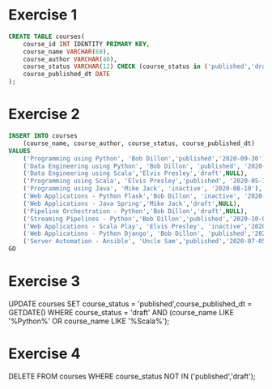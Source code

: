 # Exercise 1

```sql
CREATE TABLE courses(
    course_id INT IDENTITY PRIMARY KEY,
    course_name VARCHAR(60),
    course_author VARCHAR(40),
    course_status VARCHAR(12) CHECK (course_status in ('published','draft','inactive')),
    course_published_dt DATE
);
```

# Exercise 2
```sql
INSERT INTO courses
    (course_name, course_author, course_status, course_published_dt)
VALUES
    ('Programming using Python', 'Bob Dillon','published','2020-09-30'),
    ('Data Engineering using Python', 'Bob Dillon', 'published', '2020-07-15'),
    ('Data Engineering using Scala','Elvis Presley','draft',NULL),
    ('Programming using Scala', 'Elvis Presley','published', '2020-05-12'),
    ('Programming using Java', 'Mike Jack', 'inactive',	'2020-08-10'),
    ('Web Applications - Python Flask','Bob Dillon', 'inactive', '2020-07-20'),
    ('Web Applications - Java Spring','Mike Jack','draft',NULL),
    ('Pipeline Orchestration - Python','Bob Dillon','draft',NULL),
    ('Streaming Pipelines - Python','Bob Dillon','published','2020-10-05'),
    ('Web Applications - Scala Play', 'Elvis Presley', 'inactive','2020-09-30'),
    ('Web Applications - Python Django', 'Bob Dillon', 'published','2020-06-23'),
    ('Server Automation - Ansible', 'Uncle Sam','published','2020-07-05');
GO
```

# Exercise 3
UPDATE courses
SET course_status = 'published',course_published_dt = GETDATE()
WHERE course_status = 'draft' AND (course_name LIKE '%Python%' OR course_name LIKE '%Scala%');

# Exercise 4
DELETE FROM courses
WHERE course_status NOT IN ('published','draft');

